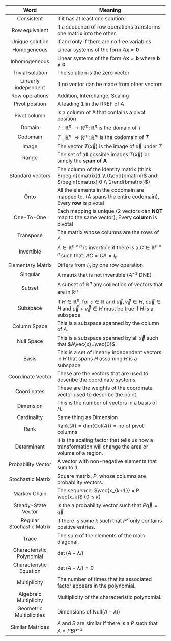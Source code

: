 |           Word          	|                          Meaning                          	|
|:-------------------------:	|---------------------------------------------------------|
| Consistent | If it has at least one solution.|
| Row equivalent | If a sequence of row operations transforms one matrix into the other.|
| Unique solution | If and only if there are no free variables 	|
| Homogeneous | Linear systems of the form $A\mathbf{x}=\mathbf{0}$ |
| Inhomogeneous | Linear systems of the form $A\mathbf{x}=\mathbf{b}$ where $\mathbf{b} \neq \mathbf{0}$ |
| Trivial solution | The solution is the zero vector |
| Linearly independent | If no vector can be made from other vectors |
| Row operations | Addition, Interchange, Scaling |
| Pivot position | A leading 1 in the RREF of A |
| Pivot column | Is a column of A that contains a pivot position |
| Domain | $T: \mathbb{R}^n$ $\rightarrow \mathbb{R}^m$; $\mathbb{R}^n$ is the domain of $T$ |
| Codomain | $T: \mathbb{R}^n$ $\rightarrow \mathbb{R}^m$; $\mathbb{R}^m$ is the codomain of $T$ |
| Image | The vector $T(\vec{x})$ is the image of $\vec{x}$ under $T$ |
| Range | The set of all possible images $T(\vec{x})$ or simply the **span of A** |
| Standard vectors| The column of the identity matrix (think $\begin{bmatrix}1 \\ 0\end{bmatrix}$ and $\begin{bmatrix} 0 \\ 1\end{bmatrix}$)|
| Onto | All the elements in the codomain are mapped to. (A spans the entire codomain), Every **row** is pivotal |
| One-To-One | Each mapping is unique (2 vectors can **NOT** map to the same vector), Every **column** is pivotal|
| Transpose | The matrix whose columns are the rows of $A$ |
| Invertible | $A \in \mathbb{R}^{n \times n}$ is invertible if there is a $C \in \mathbb{R}^{n \times n}$ such that: $AC=CA=I_n$ |
| Elementary Matrix | Differs from $I_n$ by one row operation. |
| Singular | A matrix that is not invertible ($A^{-1}$ DNE)|
| Subset | A subset of $\mathbb{R}^n$ any collection of vectors that are in $\mathbb{R}^n$ |
| Subspace | If $H \in \mathbb{R}^n$, for $c \in \mathbb{R}$ and $\vec{u},\vec{v} \in H$, $c\vec{u} \in H$ and $\vec{u}+\vec{v} \in H$ must be true if $H$ is a subspace. |
| Column Space | This is a subspace spanned by the column of $A$. |
| Null Space | This is a subspace spanned by all $\vec{x}$ such that $A\vec{x}=\vec{0}$. |
| Basis | This is a set of linearly independent vectors in $H$ that spans $H$ assuming $H$ is a subspace.|
| Coordinate Vector | These are the vectors that are used to describe the coordinate systems. |
| Coordinates | These are the weights of the coordinate vector used to describe the point.  |
| Dimension | This is the number of vectors in a basis of $H$. |
| Cardinality | Same thing as Dimension |
| Rank | $\text{Rank} (A)=\text{dim}(\text{Col} (A) ) = \text{no of pivot columns}$ |
| Determinant | It is the scaling factor that tells us how a transformation will change the area or volume of a region. |
| Probability Vector | A vector with non-negative elements that sum to $1$ |
| Stochastic Matrix | Square matrix, $P$, whose columns are probability vectors. |
| Markov Chain | The sequence: $\vec{x_{k+1}} = P \vec{x_k}$ ($0 \leq k$) |
| Steady-State Vector | Is the a probability vector such that $P\vec{q}=\vec{q}$ |
| Regular Stochastic Matrix | If there is some $k$ such that $P^k$ only contains positive entries. |
| Trace | The sum of the elements of the main diagonal. |
| Characteristic Polynomial | $\det(A-\lambda I)$ |
| Characteristic Equation | $\det(A-\lambda I)=0$ |
| Multiplicity | The number of times that its associated factor appears in the polynomial. |
| Algebraic Multiplicity | Multiplicity of the characteristic polynomial. |
| Geometric Multiplicities | Dimensions of $\text{Null}{(A-\lambda I)}$  |
| Similar Matrices | $A$ and $B$ are similar if there is a $P$ such that $A=PBP^{-1}$ |
